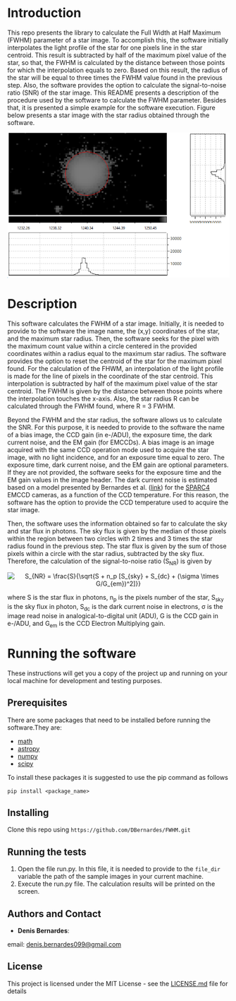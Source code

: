 # Introduction
This repo presents the library to calculate the Full Width at Half Maximum (FWHM) parameter of a star image. To accomplish this, the software initially interpolates the light profile of the star for one pixels line in the star centroid. This result is subtracted by half of the maximum pixel value of the star, so that, the FWHM is calculated by the distance between those points for which the interpolation equals to zero. Based on this result, the radius of the star will be equal to three times the FWHM value found in the previous step. Also, the software provides the option to calculate the signal-to-noise ratio (SNR) of the star image. This README presents a description of the procedure used by the software to calculate the FWHM parameter. Besides that, it is presented a simple example for the software execution. Figure below presents a star image with the star radius obtained through the software.

<p align="center">
  <img src="https://github.com/DBernardes/FWHM/blob/main/star_image.png" />
</p>


# Description

This software calculates the FWHM of a star image. Initially, it is needed to provide to the software the image name, the (x,y) coordinates of the star, and the maximum star radius. Then, the software seeks for the pixel with the maximum count value within a circle centered in the provided coordinates within a radius equal to the maximum star radius. The software provides the option to reset the centroid of the star for the maximum pixel found. For the calculation of the FHWM, an interpolation of the light profile is made for the line of pixels in the coordinate of the star centroid. This interpolation is subtracted by half of the maximum pixel value of the star centroid. The FWHM is given by the distance between those points where the interpolation touches the x-axis. Also, the star radius R can be calculated through the FWHM found, where R = 3 FWHM.

Beyond the FWHM and the star radius, the software allows us to calculate the SNR. For this purpose, it is needed to provide to the software the name of a bias image, the CCD gain (in e-/ADU), the exposure time, the dark current noise, and the EM gain (for EMCCDs). A bias image is an image acquired with the same CCD operation mode used to acquire the star image, with no light incidence, and for an exposure time equal to zero. The exposure time, dark current noise, and the EM gain are optional parameters. If they are not provided, the software seeks for the exposure time and the EM gain values in the image header. The dark current noise is estimated based on a model presented by Bernardes et al. ([link](https://arxiv.org/abs/1806.02191)) for the [SPARC4](https://www.spiedigitallibrary.org/proceedings/Download?fullDOI=10.1117/12.924976) EMCCD cameras, as a function of the CCD temperature. For this reason, the software has the option to provide the CCD temperature used to acquire the star image. 

Then, the software uses the information obtained so far to calculate the sky and star flux in photons. The sky flux is given by the median of those pixels within the region between two circles with 2 times and 3 times the star radius found in the previous step. The star flux is given by the sum of those pixels within a circle with the star radius, subtracted by the sky flux. Therefore, the calculation of the signal-to-noise ratio (S<sub>NR</sub>) is given by

<p align="center">
 <img src="https://latex.codecogs.com/svg.latex?S_{NR}&space;=&space;\frac{S}{\sqrt{S&space;&plus;&space;n_p&space;[S_{sky}&space;&plus;&space;S_{dc}&space;&plus;&space;(\sigma&space;\times&space;G/G_{em})^2]}}" title="S_{NR} = \frac{S}{\sqrt{S + n_p [S_{sky} + S_{dc} + (\sigma \times G/G_{em})^2]}}" />
</p>

where S is the star flux in photons, n<sub>p</sub> is the pixels number of the star, S<sub>sky</sub> is the sky flux in photon, S<sub>dc</sub> is the dark current noise in electrons, &sigma; is the image read noise in analogical-to-digital unit (ADU), G is the CCD gain in e-/ADU, and G<sub>em</sub> is the CCD Electron Multiplying gain. 

 
# Running the software

These instructions will get you a copy of the project up and running on your local machine for development and testing purposes. 

## Prerequisites
There are some packages that need to be installed before running the software.They are:

* [math](https://docs.python.org/3/library/math.html)
* [astropy](https://www.astropy.org/)
* [numpy](https://numpy.org/)
* [scipy](https://www.scipy.org/)

To install these packages it is suggested to use the pip command as follows
```
pip install <package_name>
```

## Installing
Clone this repo using ```https://github.com/DBernardes/FWHM.git```

## Running the tests
1. Open the file run.py. In this file, it is needed to provide to the ```file_dir``` variable the path of the sample images in your current machine. 
2. Execute the run.py file. The calculation results will be printed on the screen.   


## Authors and Contact

* **Denis Bernardes**: 

email: denis.bernardes099@gmail.com 

## License

This project is licensed under the MIT License - see the [LICENSE.md](https://github.com/DBernardes/FWHM/blob/main/LICENSE) file for details
